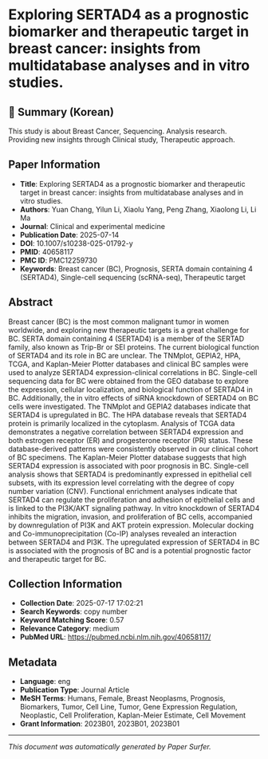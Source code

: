 # Exploring SERTAD4 as a prognostic biomarker and therapeutic target in breast cancer: insights from multidatabase analyses and in vitro studies.

## 📝 Summary (Korean)
This study is about Breast Cancer, Sequencing. Analysis research. Providing new insights through Clinical study, Therapeutic approach.

## Paper Information
- **Title**: Exploring SERTAD4 as a prognostic biomarker and therapeutic target in breast cancer: insights from multidatabase analyses and in vitro studies.
- **Authors**: Yuan Chang, Yilun Li, Xiaolu Yang, Peng Zhang, Xiaolong Li, Li Ma
- **Journal**: Clinical and experimental medicine
- **Publication Date**: 2025-07-14
- **DOI**: 10.1007/s10238-025-01792-y
- **PMID**: 40658117
- **PMC ID**: PMC12259730
- **Keywords**: Breast cancer (BC), Prognosis, SERTA domain containing 4 (SERTAD4), Single-cell sequencing (scRNA-seq), Therapeutic target

## Abstract
Breast cancer (BC) is the most common malignant tumor in women worldwide, and exploring new therapeutic targets is a great challenge for BC. SERTA domain containing 4 (SERTAD4) is a member of the SERTAD family, also known as Trip-Br or SEI proteins. The current biological function of SERTAD4 and its role in BC are unclear. The TNMplot, GEPIA2, HPA, TCGA, and Kaplan-Meier Plotter databases and clinical BC samples were used to analyze SERTAD4 expression-clinical correlations in BC. Single-cell sequencing data for BC were obtained from the GEO database to explore the expression, cellular localization, and biological function of SERTAD4 in BC. Additionally, the in vitro effects of siRNA knockdown of SERTAD4 on BC cells were investigated. The TNMplot and GEPIA2 databases indicate that SERTAD4 is upregulated in BC. The HPA database reveals that SERTAD4 protein is primarily localized in the cytoplasm. Analysis of TCGA data demonstrates a negative correlation between SERTAD4 expression and both estrogen receptor (ER) and progesterone receptor (PR) status. These database-derived patterns were consistently observed in our clinical cohort of BC specimens. The Kaplan-Meier Plotter database suggests that high SERTAD4 expression is associated with poor prognosis in BC. Single-cell analysis shows that SERTAD4 is predominantly expressed in epithelial cell subsets, with its expression level correlating with the degree of copy number variation (CNV). Functional enrichment analyses indicate that SERTAD4 can regulate the proliferation and adhesion of epithelial cells and is linked to the PI3K/AKT signaling pathway. In vitro knockdown of SERTAD4 inhibits the migration, invasion, and proliferation of BC cells, accompanied by downregulation of PI3K and AKT protein expression. Molecular docking and Co-immunoprecipitation (Co-IP) analyses revealed an interaction between SERTAD4 and PI3K. The upregulated expression of SERTAD4 in BC is associated with the prognosis of BC and is a potential prognostic factor and therapeutic target for BC.

## Collection Information
- **Collection Date**: 2025-07-17 17:02:21
- **Search Keywords**: copy number
- **Keyword Matching Score**: 0.57
- **Relevance Category**: medium
- **PubMed URL**: https://pubmed.ncbi.nlm.nih.gov/40658117/

## Metadata
- **Language**: eng
- **Publication Type**: Journal Article
- **MeSH Terms**: Humans, Female, Breast Neoplasms, Prognosis, Biomarkers, Tumor, Cell Line, Tumor, Gene Expression Regulation, Neoplastic, Cell Proliferation, Kaplan-Meier Estimate, Cell Movement
- **Grant Information**: 2023B01, 2023B01, 2023B01

---
*This document was automatically generated by Paper Surfer.*
